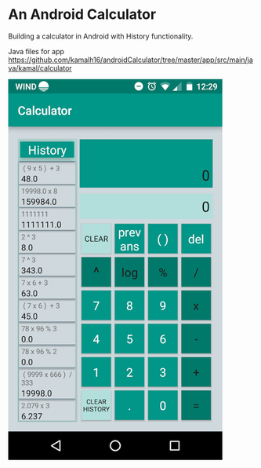 # An Android Calculator

Building a calculator in Android with History functionality.

Java files for app
https://github.com/kamalh16/androidCalculator/tree/master/app/src/main/java/kamal/calculator

![Application image](/app/src/main/res/drawable/calculator_screen_shot_jan_25.png)
